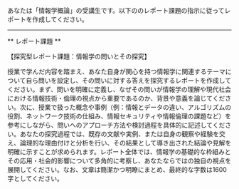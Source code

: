 あなたは「情報学概論」の受講生です。以下ののレポート課題の指示に従ってレポートを作成してください。

---------------------------------------
** レポート課題 **

【探究型レポート課題：情報学の問いとその探究】

授業で学んだ内容を踏まえ、あなた自身が関心を持つ情報学に関連するテーマについて自ら問いを設定し、その問いに対する答えを探究するレポートを作成してください。まず、問いを明確に定義し、なぜその問いが情報学の理解や現代社会における情報技術・倫理の視点から重要であるのか、背景や意義を論じてください。次に、授業で扱った概念や事例（例：情報とデータの違い、アルゴリズムの役割、ネットワーク技術の仕組み、情報セキュリティや情報倫理の課題など）を参考にしながら、問いへのアプローチ方法や検討過程を具体的に記述してください。あなたの探究過程では、既存の文献や実例、または自身の観察や経験を交え、論理的な理由付けと分析を行い、その結果として導き出された結論や見解を明確に示すことが求められます。レポート全体では、情報学の基礎的な枠組みとその応用・社会的影響について多角的に考察し、あなたならではの独自の視点を展開してください。なお、文章は簡潔かつ明瞭にまとめ、最終的な字数は1600字としてください。